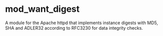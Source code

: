 # mod_want_digest
A module for the Apache httpd that implements instance digests with MD5, SHA and ADLER32 according to RFC3230 for data integrity checks.
